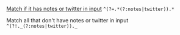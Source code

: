 [Match if it has notes or twitter in input](https://regex101.com/r/eKyP11/2)
`^(?=.*(?:notes|twitter)).*`

Match all that don't have notes or twitter in input
`^(?!._(?:notes|twitter))._`
